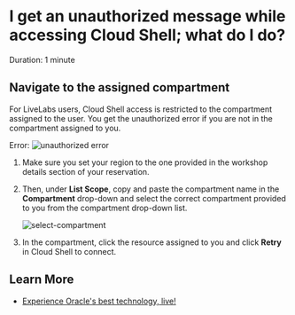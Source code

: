 # I get an unauthorized message while accessing Cloud Shell; what do I do?

Duration: 1 minute

## Navigate to the assigned compartment

For LiveLabs users, Cloud Shell access is restricted to the compartment assigned to the user. You get the unauthorized error if you are not in the compartment assigned to you.

Error:
![unauthorized error](./images/unauthorized-error.png " ")

1.  Make sure you set your region to the one provided in the workshop details section of your reservation.

2.	Then, under **List Scope**, copy and paste the compartment name in the **Compartment** drop-down and select the correct compartment provided to you from the compartment drop-down list.

    ![select-compartment](./images/select-compartment.png " ")

3.	In the compartment, click the resource assigned to you and click **Retry** in Cloud Shell to connect.

## Learn More

* [Experience Oracle's best technology, live!](http://livelabs.oracle.com)